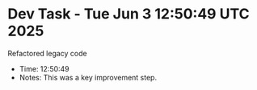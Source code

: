 # Dev Task - Tue Jun  3 12:50:49 UTC 2025
Refactored legacy code
- Time: 12:50:49
- Notes: This was a key improvement step.
